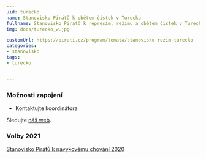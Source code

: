 ```yaml
---
uid: turecko
name: Stanovisko Pirátů k obětem čistek v Turecku
fullname: Stanovisko Pirátů k represím, režimu a obětem čistek v Turecku
img: docs/turecko_w.jpg

customUrl: https://pirati.cz/program/temata/stanovisko-rezim-turecko
categories:
- stanovisko
tags:
- turecko


---
```



### Možnosti zapojení

* Kontaktujte koordinátora 

Sledujte [náš web](https://navykovi.pirati.cz/).

### Volby 2021

[Stanovisko Pirátů k návykovému chování 2020](https://www.pirati.cz/program/temata/stanovisko-navykove-chovani/)